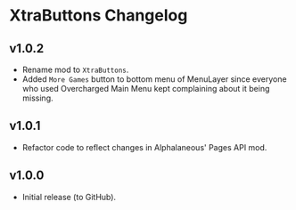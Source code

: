 # XtraButtons Changelog
## v1.0.2
- Rename mod to `XtraButtons`.
- Added `More Games` button to bottom menu of MenuLayer since everyone who used Overcharged Main Menu kept complaining about it being missing.
## v1.0.1
- Refactor code to reflect changes in Alphalaneous' Pages API mod.
## v1.0.0
- Initial release (to GitHub).
